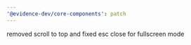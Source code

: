 ```yaml
---
'@evidence-dev/core-components': patch
---
```


removed scroll to top and fixed esc close for fullscreen mode
